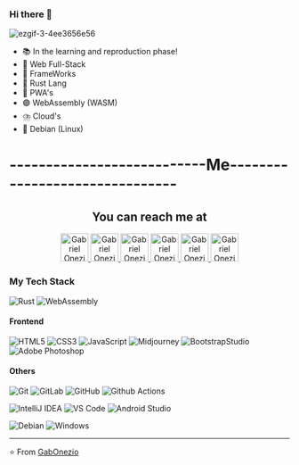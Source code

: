 ### Hi there 👋
![ezgif-3-4ee3656e56](https://user-images.githubusercontent.com/81754926/213884901-4ba1dee1-5938-445d-8443-ac9309ea75b6.gif)
- 📚   In the learning and reproduction phase!
- 👜   Web Full-Stack
- 📔   FrameWorks
- 🦀   Rust Lang
- 🔵   PWA's
- 🟣   WebAssembly (WASM)
- ⛈️   Cloud's
- 🌊   Debian (Linux)
# ---------------------------Me-------------------------------
<h2 align="center">You can reach me at</h2>

<p align="center">
  <a href="https://stackoverflow.com/users/15584761/gabonezio?tab=profile">
    <img src="https://i.imgur.com/LDKoOHO.png" alt="Gabriel Onezio Ferreira StackOverflow Profile" height="50" width="50">
  </a>

  <a href="https://www.reddit.com/user/GabOnezio">
    <img src="https://i.imgur.com/4HIOQpL.png" alt="Gabriel Onezio Ferreira Reddit Profile" height="50" width="50">
  </a>

  <a href="https://twitter.com/GabOnezio">
    <img src="https://i.imgur.com/euWOQ0v.png" alt="Gabriel Onezio Ferreira Twitter Profile" height="50" width="50">
  </a>

  <a href="https://www.linkedin.com/in/gabriel-onezio-ferreira-8a467720b/">
    <img src="https://i.imgur.com/oIiYlnN.png" alt="Gabriel Onezio Ferreira Linkedin Profile" height="50" width="50">
  </a>

  <a href="https://t.me/GabOnezio">
    <img src="https://i.imgur.com/jxhKUsk.png" alt="Gabriel Onezio Ferreira Telegram Profile" height="50" width="50">
  </a>
  
  <a href="https://www.youtube.com/channel/UCUUJZg_uM354U58u3Cq64KQ">
    <img src="https://i.imgur.com/wmfWwkW.png" alt="Gabriel Onezio Ferreira You-Tube Profile" height="50" width="50">
  </a>
</p>



### My Tech Stack

![Rust](https://img.shields.io/badge/-Rust-474747?style=flat&logo=rust&logoColor=FFC100)
![WebAssembly](https://img.shields.io/badge/-Webassembly-474747?style=flat&logo=Webassembly&logoColor=8F59E1)

#### Frontend
![HTML5](https://img.shields.io/badge/-HTML5-%23E44D27?style=flat&logo=html5&logoColor=ffffff)
![CSS3](https://img.shields.io/badge/-CSS3-%231572B6?style=flat&logo=css3)
![JavaScript](https://img.shields.io/badge/-JavaScript-%23F7DF1C?style=flat&logo=javascript&logoColor=000000&labelColor=%23F7DF1C&color=%23FFCE5A)
![Midjourney](https://img.shields.io/badge/-Midjourney-black?style=flat&logo=Midjourney)
![BootstrapStudio](https://img.shields.io/badge/-BootstrapStudio-%23CC6699?style=flat&logo=Bootstrap&logoColor=6B26D3)
![Adobe Photoshop](https://img.shields.io/badge/-Abode%20Photoshop-26C9FF?style=flat&logo=adobe-photoshop&logoColor=ffffff)

#### Others
![Git](https://img.shields.io/badge/-Git-%23F05032?style=flat&logo=git&logoColor=%23ffffff)
![GitLab](https://img.shields.io/badge/-GitLab-FCA121?style=flat&logo=gitlab)
![GitHub](https://img.shields.io/badge/-GitHub-181717?style=flat&logo=github)
![Github Actions](https://img.shields.io/badge/-Github%20Actions-2088FF?style=flat&logo=github-actions&logoColor=ffffff)

![IntelliJ IDEA](https://img.shields.io/badge/-IntelliJ%20IDEA-000000?style=flat&logo=intellij-idea&logoColor=ffffff)
![VS Code](https://img.shields.io/badge/-VS%20Code-007ACC?style=flat&logo=visual-studio-code&logoColor=ffffff)
![Android Studio](https://img.shields.io/badge/-Android%20Studio-3DDC84?style=flat&logo=android-studio&logoColor=ffffff)

![Debian](https://img.shields.io/badge/-Debian-A81D33?style=flat&logo=debian&logoColor=ffffff)
![Windows](https://img.shields.io/badge/-Windows-0078D6?style=flat&logo=windows&logoColor=ffffff)

---
⭐️ From [GabOnezio](https://github.com/GabOnezio)





